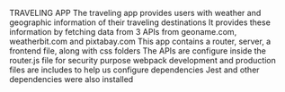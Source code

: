 TRAVELING APP
The traveling app provides users with weather and geographic information of their traveling destinations
It provides these information by fetching data from 3 APIs from geoname.com, weatherbit.com and pixtabay.com
This app contains a router, server, a frontend file, along with css folders
The APIs are configure inside the router.js file for security purpose
webpack development and production files are includes to help us configure dependencies 
Jest and other dependencies were also installed 